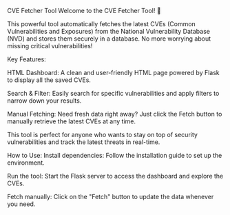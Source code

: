 CVE Fetcher Tool
Welcome to the CVE Fetcher Tool! 🚀

This powerful tool automatically fetches the latest CVEs (Common Vulnerabilities and Exposures) from the National Vulnerability Database (NVD) and stores them securely in a database. No more worrying about missing critical vulnerabilities!

Key Features:

HTML Dashboard: A clean and user-friendly HTML page powered by Flask to display all the saved CVEs.

Search & Filter: Easily search for specific vulnerabilities and apply filters to narrow down your results.

Manual Fetching: Need fresh data right away? Just click the Fetch button to manually retrieve the latest CVEs at any time.

This tool is perfect for anyone who wants to stay on top of security vulnerabilities and track the latest threats in real-time.

How to Use:
Install dependencies: Follow the installation guide to set up the environment.

Run the tool: Start the Flask server to access the dashboard and explore the CVEs.

Fetch manually: Click on the "Fetch" button to update the data whenever you need.

